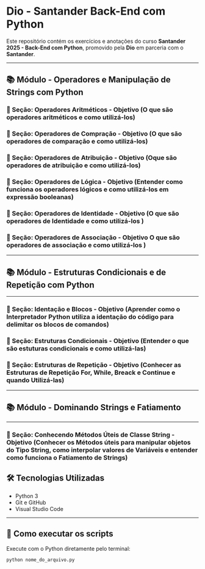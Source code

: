 # Dio - Santander Back-End com Python

Este repositório contém os exercícios e anotações do curso **Santander 2025 - Back-End com Python**, promovido pela **Dio** em parceria com o **Santander**.

---

## 📚 Módulo - Operadores e Manipulação de Strings com Python 

### 📌 Seção: Operadores Aritméticos - Objetivo (O que são operadores aritméticos e como utilizá-los)

### 📌 Seção: Operadores de Compração - Objetivo (O que são operadores de comparação e como utilizá-los)

 ### 📌 Seção: Operadores de Atribuição - Objetivo (Oque são operadores de atribuição e como utilizá-los)

 ### 📌 Seção: Operadores de Lógica - Objetivo (Entender como funciona os operadores lógicos e como utilizá-los em expressão booleanas)

 ### 📌 Seção: Operadores de Identidade - Objetivo (O que são operadores de Identidade e como utilizá-los )

  ### 📌 Seção: Operadores de Associação - Objetivo O que são operadores de associação e como utilizá-los )


---
## 📚 Módulo - Estruturas Condicionais e de Repetição com Python 
---

### 📌 Seção: Identação e Blocos - Objetivo (Aprender como o Interpretador Python utiliza a identação do código para delimitar os blocos de comandos) 

 ### 📌 Seção: Estruturas Condicionais - Objetivo (Entender o que são estuturas condicionais e como utilizá-las) 


 ### 📌 Seção: Estruturas de Repetição - Objetivo (Conhecer as Estruturas de Repetição For, While, Breack e Continue e quando Utilizá-las)


---
## 📚 Módulo - Dominando Strings e Fatiamento
---

 ### 📌 Seção: Conhecendo Métodos Úteis de Classe String - Objetivo (Conhecer os Métodos úteis para manipular objetos do Tipo String, como interpolar valores de Variáveis e entender como funciona o Fatiamento de Strings)


## 🛠️ Tecnologias Utilizadas

- Python 3
- Git e GitHub
- Visual Studio Code

---

## 🚀 Como executar os scripts

Execute com o Python diretamente pelo terminal:

```bash
python nome_do_arquivo.py
